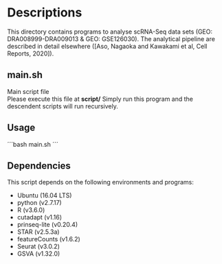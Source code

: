 # Descriptions

This directory contains programs to analyse scRNA-Seq data sets (GEO: DRA008999-DRA009013 & GEO: GSE126030).
The analytical pipeline are described in detail elsewhere ([Aso, Nagaoka and Kawakami et al, Cell Reports, 2020]).

## main.sh
Main script file  
Please execute this file at **script/**
Simply run this program and the descendent scripts will run recursively.

## Usage
´´´bash main.sh
´´´

## Dependencies
This script depends on the following environments and programs:
* Ubuntu (16.04 LTS)
* python (v2.7.17)
* R (v3.6.0)
* cutadapt (v1.16)
* prinseq-lite (v0.20.4)
* STAR (v2.5.3a)
* featureCounts (v1.6.2)
* Seurat (v3.0.2)
* GSVA (v1.32.0)


